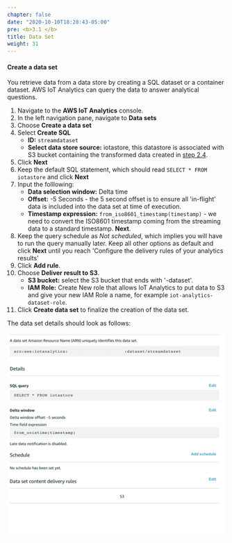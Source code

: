 ```yaml
---
chapter: false
date: "2020-10-10T18:28:43-05:00"
pre: <b>3.1 </b>
title: Data Set
weight: 31
---
```


#### Create a data set

You retrieve data from a data store by creating a SQL dataset or a container dataset. AWS IoT Analytics can query the data to answer analytical questions.

1. Navigate to the **AWS IoT Analytics** console.
2. In the left navigation pane, navigate to **Data sets**
3. Choose **Create a data set**
4. Select **Create SQL**
    * **ID:** ``streamdataset``
    * **Select data store source:** iotastore, this datastore is associated with S3 bucket containing the transformed data created in [step 2.4](/2-streaming-workflow/4-analytics-data-store).
7. Click **Next**
8. Keep the default SQL statement, which should read ``SELECT * FROM iotastore`` and click **Next**
9. Input the folllowing:
    * **Data selection window:** Delta time
    * **Offset:** -5 Seconds - the 5 second offset is to ensure all 'in-flight' data is included into the data set at time of execution.
    * **Timestamp expression:** ``from_iso8601_timestamp(timestamp)`` - we need to convert the ISO8601 timestamp coming from the streaming data to a standard timestamp. **Next**.
10. Keep the query schedule as *Not scheduled*, which implies you will have to run the query manually later. Keep all other options as default and click **Next** until you reach 'Configure the delivery rules of your analytics results'
11. Click **Add rule**.
12. Choose **Deliver result to S3**.
    * **S3 bucket:** select the S3 bucket that ends with '-dataset'.
    * **IAM Role:** Create New role that allows IoT Analytics to put data to S3 and give your new IAM Role a name, for example ``iot-analytics-dataset-role``.
13. Click **Create data set** to finalize the creation of the data set.

The data set details should look as follows:

![Data Set Details](/static/images/dataset.png?width=800px)